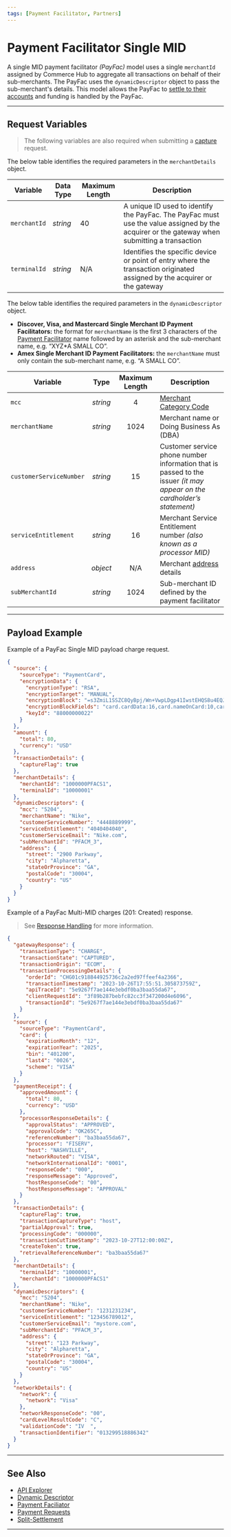 ```yaml
---
tags: [Payment Facilitator, Partners]
---
```


# Payment Facilitator Single MID

A single MID payment facilitator *(PayFac)* model uses a single `merchantId` assigned by Commerce Hub to aggregate all transactions on behalf of their sub-merchants. The PayFac uses the `dynamicDescriptor` object to pass the sub-merchant's details. This model allows the PayFac to [settle to their accounts](?path=docs/Resources/Guides/Partners/PFAC/Split-Settlement.md) and funding is handled by the PayFac.

---

## Request Variables

<!-- theme: info -->
> The following variables are also required when submitting a [capture](?path=docs/Resources/API-Documents/Payments/Capture.md) request.

<!--
type: tab
titles: merchantDetails, dynamicDescriptor
-->

The below table identifies the required parameters in the `merchantDetails` object.

| Variable | Data Type| Maximum Length | Description |
| --------- | ---------- | -------- | ----- |
| `merchantId` | *string* | 40 | A unique ID used to identify the PayFac. The PayFac must use the value assigned by the acquirer or the gateway when submitting a transaction |
| `terminalId` | *string* | N/A | Identifies the specific device or point of entry where the transaction originated assigned by the acquirer or the gateway |

<!--
type: tab
-->

The below table identifies the required parameters in the `dynamicDescriptor` object.

- **Discover, Visa, and Mastercard Single Merchant ID Payment Facilitators:** the format for `merchantName` is the first 3 characters of the [Payment Facilitator](?path=docs/Resources/Guides/Partners/PFAC/Payment-Faciliator.md) name followed by an asterisk and the sub-merchant name, e.g. “XYZ*A SMALL CO”.
- **Amex Single Merchant ID Payment Facilitators:** the `merchantName` must only contain the sub-merchant name, e.g. “A SMALL CO”.

| Variable | Type | Maximum Length | Description |
| -------- | :--: | :------------: | ------------------ |
| `mcc` | *string* | 4 | [Merchant Category Code](?path=docs/Resources/Master-Data/Merchant-Category-Code.md) |
| `merchantName` | *string* | 1024 | Merchant name or Doing Business As (DBA) |
| `customerServiceNumber` | *string* | 15| Customer service phone number information that is passed to the issuer *(it may appear on the cardholder’s statement)* |
| `serviceEntitlement` | *string* | 16 | Merchant Service Entitlement number *(also known as a processor MID)* |
| `address` | *object* | N/A  | Merchant [address](?path=docs/Resources/Master-Data/Address.md#address) details |
| `subMerchantId` | *string* | 1024 | Sub-merchant ID defined by the payment facilitator |

<!-- type: tab-end -->

---

## Payload Example

<!--
type: tab
titles: Request, Response
-->

Example of a PayFac Single MID payload charge request.

```json
{
  "source": {
    "sourceType": "PaymentCard",
    "encryptionData": {
      "encryptionType": "RSA",
      "encryptionTarget": "MANUAL",
      "encryptionBlock": "=s3ZmiL1SSZC8QyBpj/Wn+VwpLDgp41IwstEHQS8u4EQJ....",
      "encryptionBlockFields": "card.cardData:16,card.nameOnCard:10,card.expirationMonth:2,card.expirationYear:4,card.securityCode:3",
      "keyId": "88000000022"
    }
  },
  "amount": {
    "total": 80,
    "currency": "USD"
  },
  "transactionDetails": {
    "captureFlag": true
  },
  "merchantDetails": {
    "merchantId": "1000000PFACS1",
    "terminalId": "10000001"
  },
  "dynamicDescriptors": {
    "mcc": "5204",
    "merchantName": "Nike",
    "customerServiceNumber": "4448889999",
    "serviceEntitlement": "4040404040",
    "customerServiceEmail": "Nike.com",
    "subMerchantId": "PFACM_3",
    "address": {
      "street": "2900 Parkway",
      "city": "Alpharetta",
      "stateOrProvince": "GA",
      "postalCode": "30004",
      "country": "US"
    }
  }
}
```
<!--
type: tab
-->

Example of a PayFac Multi-MID charges (201: Created) response.

<!-- theme: info -->
> See [Response Handling](?path=docs/Resources/Guides/Response-Codes/Response-Handling.md) for more information.

```json
{
  "gatewayResponse": {
    "transactionType": "CHARGE",
    "transactionState": "CAPTURED",
    "transactionOrigin": "ECOM",
    "transactionProcessingDetails": {
      "orderId": "CHG01c918844925736c2a2ed97ffeef4a2366",
      "transactionTimestamp": "2023-10-26T17:55:51.305873759Z",
      "apiTraceId": "5e9267f7ae144e3ebdf0ba3baa55da67",
      "clientRequestId": "3f89b287bebfc82cc3f347200d4e6096",
      "transactionId": "5e9267f7ae144e3ebdf0ba3baa55da67"
    }
  },
  "source": {
    "sourceType": "PaymentCard",
    "card": {
      "expirationMonth": "12",
      "expirationYear": "2025",
      "bin": "401200",
      "last4": "0026",
      "scheme": "VISA"
    }
  },
  "paymentReceipt": {
    "approvedAmount": {
      "total": 80,
      "currency": "USD"
    },
    "processorResponseDetails": {
      "approvalStatus": "APPROVED",
      "approvalCode": "OK265C",
      "referenceNumber": "ba3baa55da67",
      "processor": "FISERV",
      "host": "NASHVILLE",
      "networkRouted": "VISA",
      "networkInternationalId": "0001",
      "responseCode": "000",
      "responseMessage": "Approved",
      "hostResponseCode": "00",
      "hostResponseMessage": "APPROVAL"
    }
  },
  "transactionDetails": {
    "captureFlag": true,
    "transactionCaptureType": "host",
    "partialApproval": true,
    "processingCode": "000000",
    "transactionCutTimeStamp": "2023-10-27T12:00:00Z",
    "createToken": true,
    "retrievalReferenceNumber": "ba3baa55da67"
  },
  "merchantDetails": {
    "terminalId": "10000001",
    "merchantId": "1000000PFACS1"
  },
  "dynamicDescriptors": {
    "mcc": "5204",
    "merchantName": "Nike",
    "customerServiceNumber": "1231231234",
    "serviceEntitlement": "123456789012",
    "customerServiceEmail": "mystore.com",
    "subMerchantId": "PFACM_3",
    "address": {
      "street": "123 Parkway",
      "city": "Alpharetta",
      "stateOrProvince": "GA",
      "postalCode": "30004",
      "country": "US"
    }
  },
  "networkDetails": {
    "network": {
      "network": "Visa"
    },
    "networkResponseCode": "00",
    "cardLevelResultCode": "C",
    "validationCode": "IV  ",
    "transactionIdentifier": "013299518886342"
  }
}
```

<!-- type: tab-end -->

---

## See Also

- [API Explorer](../api/?type=post&path=/payments/v1/charges)
- [Dynamic Descriptor](?path=docs/Resources/Guides/Dynamic-Descriptor.md)
- [Payment Faciliator](?path=docs/Resources/Guides/Partners/PFAC/Payment-Faciliator.md)
- [Payment Requests](?path=docs/Resources/API-Documents/Payments/Payments.md)
- [Split-Settlement](?path=docs/Resources/Guides/Partners/PFAC/Split-Settlement.md)

---
